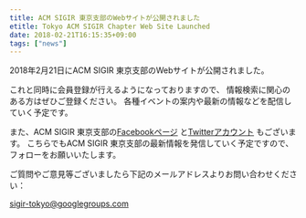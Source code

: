 ```yaml
---
title: ACM SIGIR 東京支部のWebサイトが公開されました
etitle: Tokyo ACM SIGIR Chapter Web Site Launched
date: 2018-02-21T16:15:35+09:00
tags: ["news"]
---
```


2018年2月21日にACM SIGIR 東京支部のWebサイトが公開されました。

これと同時に会員登録が行えるようになっておりますので、
情報検索に関心のある方はぜひご登録ください。
各種イベントの案内や最新の情報などを配信していく予定です。

また、ACM SIGIR
東京支部の[Facebookページ](https://www.facebook.com/acmsigirtokyo)
と[Twitterアカウント](https://twitter.com/acmsigirtokyo)
もございます。
こちらでもACM SIGIR 東京支部の最新情報を発信していく予定ですので、
フォローをお願いいたします。

ご質問やご意見等ございましたら下記のメールアドレスよりお問い合わせください：

sigir-tokyo@googlegroups.com
